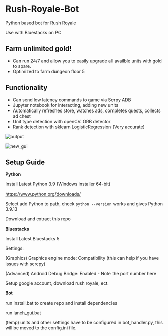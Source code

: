 # Rush-Royale-Bot
Python based bot for Rush Royale

Use with Bluestacks on PC

## Farm unlimited gold!
* Can run 24/7 and allow you to easily upgrade all availble units with gold to spare.
* Optimized to farm dungeon floor 5 

## Functionality 
* Can send low latency commands to game via Scrpy ADB
* Jupyter notebook for interacting, adding new units
* Automatically refreshes store, watches ads, completes quests, collects ad chest
* Unit type detection with openCV: ORB detector
* Rank detection with sklearn LogisticRegression (Very accurate)

![output](https://user-images.githubusercontent.com/71280183/171181226-d680e7ca-729f-4c3d-8fc6-573736371dfb.png)

![new_gui](https://user-images.githubusercontent.com/71280183/183141310-841b100a-2ddb-4f59-a6d9-4c7789ba72db.png)



## Setup Guide

**Python**

Install Latest Python 3.9 (Windows installer 64-bit)

https://www.python.org/downloads/

Select add Python to path, check `python --version`  works and gives Python 3.9.13

Download and extract this repo

**Bluestacks**

Install Latest Bluestacks 5

Settings:

(Graphics) Graphics engine mode: Compatibility (this can help if you have issues with scrcpy)

(Advanced) Android Debug Bridge: Enabled - Note the port number here

Setup google account, download rush royale, ect.

**Bot**

run install.bat to create repo and install dependencies

run lanch_gui.bat

(temp) units and other settings have to be configured in bot_handler.py, this will be moved to the config.ini file.
